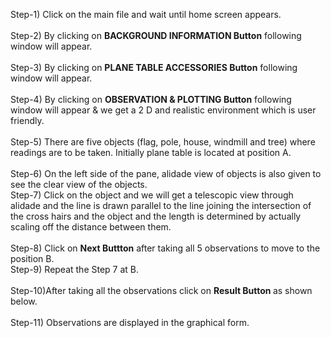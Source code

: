 
Step-1) Click on the main file and wait until home screen appears.<br><br>
Step-2) By clicking on <b>BACKGROUND INFORMATION Button</b> following window will appear.<br><br>
Step-3) By clicking on <b>PLANE TABLE ACCESSORIES Button</b> following window will appear.<br><br>
Step-4) By clicking on <b>OBSERVATION & PLOTTING Button</b> following window will appear & we get a 2 D and realistic environment which is user friendly.<br><br>
Step-5) There are five objects (flag, pole, house, windmill and tree) where readings are to be taken. Initially plane table is located at position A.<br><br>
Step-6) On the left side of the pane, alidade view of objects is also given to see the clear view of the objects.<br>
Step-7) Click on the object and we will get a telescopic view through alidade and the line is drawn parallel to the line joining the intersection of the cross hairs and the object and the length is determined by actually scaling off the distance between them. <br><br>
Step-8) Click on <b>Next Buttton</b> after taking all 5 observations to move to the position B.<br>
Step-9) Repeat the Step 7 at B.<br><br>
Step-10)After taking all the observations click on <b>Result Button </b> as shown below.<br><br>
Step-11) Observations are displayed in the graphical form.<br><br>

